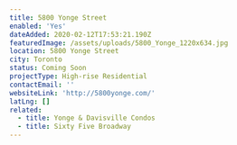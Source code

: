 ```yaml
---
title: 5800 Yonge Street
enabled: 'Yes'
dateAdded: 2020-02-12T17:53:21.190Z
featuredImage: /assets/uploads/5800_Yonge_1220x634.jpg
location: 5800 Yonge Street
city: Toronto
status: Coming Soon
projectType: High-rise Residential
contactEmail: ''
websiteLink: 'http://5800yonge.com/'
latLng: []
related:
  - title: Yonge & Davisville Condos
  - title: Sixty Five Broadway
---
```


